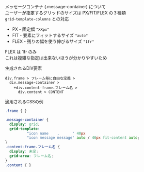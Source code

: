 
メッセージコンテナ (.message-container) について  
ユーザーが指定するグリッドのサイズは PX/FIT/FLEX の３種類  
`grid-template-columns` との対応
* PX - 固定幅 `"XXpx"`
* FIT - 要素にフィットするサイズ `"auto"`
* FLEX - 残りの幅を使う伸びるサイズ `"1fr"`

FLEX は 1fr のみ  
これは複雑な指定は出来ないほうが分かりやすいため


生成されるDIV要素
```
div.frame > フレーム毎に自由な定義 >
  div.message-container >
    +div.content-frame.フレーム名 >
      div.content > CONTENT
```

適用されるCSSの例
```css
.frame { }

.message-container {
  display: grid;
  grid-template:
          "icon name    .      " 40px
          "icon message message" auto / 40px fit-content auto;
}
.content-frame.フレーム名 {
  display: 未定;
  grid-area: フレーム名;
}
.content { }
```

